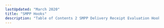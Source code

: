 ```yaml
---
lastUpdated: "March 2020"
title: "SMPP Hooks"
description: "Table of Contents 2 SMPP Delivery Receipt Evaluation Hook 2 1 Purpose 2 2 Interface 2 3 Examples 3 SMPP Log Inband Bounce Hook 3 1 Purpose 3 2 Interface 3 3 Examples 4 SMPP Log Outband Bounce Hook 4 1 Purpose 4 2 Interface 4 3 Examples 5 SMPP..."
---
```



